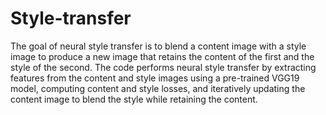 # Style-transfer
The goal of neural style transfer is to blend a content image with a style image to produce a new image that retains the content of the first and the style of the second. 
The code performs neural style transfer by extracting features from the content and style images using a pre-trained VGG19 model, computing content and style losses, and iteratively updating the content image to blend the style while retaining the content.

